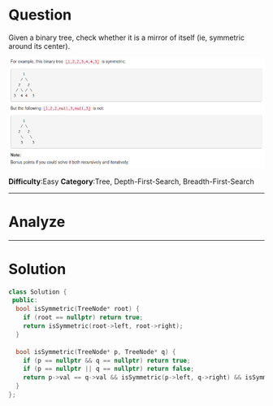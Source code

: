 
# Question

Given a binary tree, check whether it is a mirror of itself (ie, symmetric around its center).

![](/images/in-post/2018-11-26-Leetcode-101-Symmetrix-Tree/2018-11-26-18-20-59.png)

**Difficulty**:Easy
**Category**:Tree, Depth-First-Search, Breadth-First-Search


------------

# Analyze

------------

# Solution

```cpp
class Solution {
 public:
  bool isSymmetric(TreeNode* root) {
    if (root == nullptr) return true;
    return isSymmetric(root->left, root->right);
  }

  bool isSymmetric(TreeNode* p, TreeNode* q) {
    if (p == nullptr && q == nullptr) return true;
    if (p == nullptr || q == nullptr) return false;
    return p->val == q->val && isSymmetric(p->left, q->right) && isSymmetric(p->right, q->left);
  }
};
```